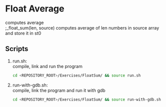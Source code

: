 # Float Average
computes average<br />
;_float_sum(len, source) computes average of len numbers in source array and store it in st0  

## Scripts
 1. run.sh: <br />
    compile, link and run the program <br />
    ```bash
    cd <REPOSITORY_ROOT>/Exercises/FloatSum/ && source run.sh
    ```
 
 2. run-with-gdb.sh: <br />
    compile, link the program and run it with gdb <br />
    ```bash
    cd <REPOSITORY_ROOT>/Exercises/FloatSum/ && source run-with-gdb.sh
    ```
